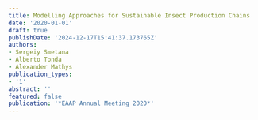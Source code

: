 ```yaml
---
title: Modelling Approaches for Sustainable Insect Production Chains
date: '2020-01-01'
draft: true
publishDate: '2024-12-17T15:41:37.173765Z'
authors:
- Sergeiy Smetana
- Alberto Tonda
- Alexander Mathys
publication_types:
- '1'
abstract: ''
featured: false
publication: '*EAAP Annual Meeting 2020*'
---
```


